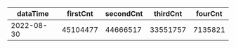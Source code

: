 |dataTime|firstCnt|secondCnt|thirdCnt|fourCnt|
|-|-|-|-|-|
|2022-08-30|45104477|44666517|33551757|7135821|